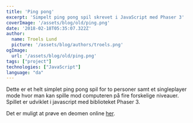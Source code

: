 ```yaml
---
title: 'Ping pong'
excerpt: 'Simpelt ping pong spil skrevet i JavaScript med Phaser 3'
coverImage: '/assets/blog/old/ping.png'
date: '2018-02-18T05:35:07.322Z'
author:
  name: Troels Lund
  picture: '/assets/blog/authors/troels.png'
ogImage:
  url: '/assets/blog/old/ping.png'
tags: ["project"]
technologies: ["JavaScript"]
language: "da"
---
```

  
Dette er et helt simplet ping pong spil for to personer samt et singleplayer mode hvor man kan spille mod computeren på fire forskelige niveauer. Spillet er udviklet i javascript med biblioteket Phaser 3.

Det er muligt at prøve en deomen online [her](https://trolund.github.io/ping-pong-js-game/).  